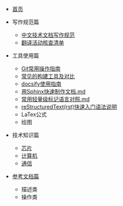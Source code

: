 * [首页](/)
* 写作规范篇

  * [中文技术文档写作规范](写作规范篇/中文技术文档写作规范.md)
  * [翻译活动核查清单](写作规范篇/翻译活动核查清单.md)
* 工具使用篇

  * [Git常用操作指南](工具使用篇/Git常用操作指南.md)
  * [常见的构建工具及对比](工具使用篇/常见的构建工具及对比.md)
  * [docsify使用指南](工具使用篇/docsify使用指南.md)
  * [用Sphinx快速制作文档.md](工具使用篇/用Sphinx快速制作文档.md) 
  * [常用轻量级标记语言对照.md](工具使用篇/常用轻量级标记语言对照.md)
  * [reStructuredText(rst)快速入门语法说明](工具使用篇/reStructuredText(rst)快速入门语法说明.md)
  * LaTex公式 
  * 绘图
* 技术知识篇

  * [芯片](技术知识篇/芯片/)
  * [计算机](技术知识篇/计算机/)
  * [通信](技术知识篇/通信/)
* [参考文档篇](参考文档篇/)

  * 描述类
  * 操作类

